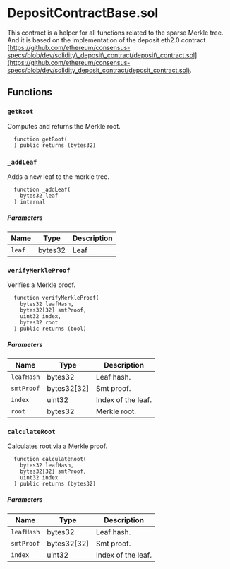 DepositContractBase.sol
=======================

This contract is a helper for all functions related to the sparse Merkle tree. And it is based on the implementation of the deposit eth2.0 contract [https://github.com/ethereum/consensus-specs/blob/dev/solidity\_deposit\_contract/deposit\_contract.sol](https://github.com/ethereum/consensus-specs/blob/dev/solidity_deposit_contract/deposit_contract.sol).

Functions
------------------------

### `getRoot`

Computes and returns the Merkle root.

```
  function getRoot(
  ) public returns (bytes32)

```

### `_addLeaf`

Adds a new leaf to the merkle tree.

```
  function _addLeaf(
    bytes32 leaf
  ) internal

```

##### Parameters

| Name | Type | Description |
| --- | --- | --- |
| `leaf` | bytes32 | Leaf |

### `verifyMerkleProof`

Verifies a Merkle proof.

```
  function verifyMerkleProof(
    bytes32 leafHash,
    bytes32[32] smtProof,
    uint32 index,
    bytes32 root
  ) public returns (bool)

```

##### Parameters

| Name | Type | Description |
| --- | --- | --- |
| `leafHash` | bytes32 | Leaf hash. |
| `smtProof` | bytes32\[32\] | Smt proof. |
| `index` | uint32 | Index of the leaf. |
| `root` | bytes32 | Merkle root. |

### `calculateRoot`

Calculates root via a Merkle proof.

```
  function calculateRoot(
    bytes32 leafHash,
    bytes32[32] smtProof,
    uint32 index
  ) public returns (bytes32)

```

##### Parameters

| Name | Type | Description |
| --- | --- | --- |
| `leafHash` | bytes32 | Leaf hash. |
| `smtProof` | bytes32\[32\] | Smt proof. |
| `index` | uint32 | Index of the leaf. |